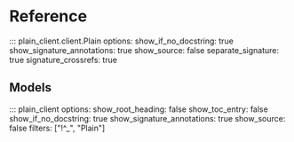 # Reference

::: plain_client.client.Plain
    options:
      show_if_no_docstring: true
      show_signature_annotations: true
      show_source: false
      separate_signature: true
      signature_crossrefs: true

## Models

::: plain_client
    options:
      show_root_heading: false
      show_toc_entry: false
      show_if_no_docstring: true
      show_signature_annotations: true
      show_source: false
      filters: ["!^_", "Plain"]
